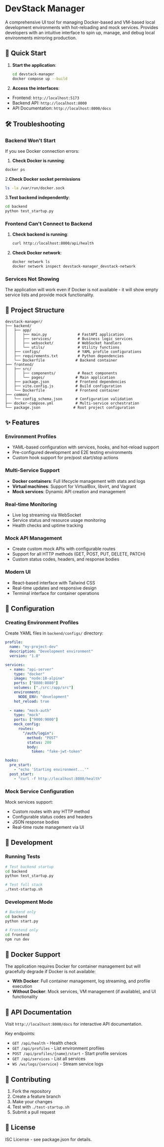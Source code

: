 # DevStack Manager

A comprehensive UI tool for managing Docker-based and VM-based local development environments with hot-reloading and mock services. Provides developers with an intuitive interface to spin up, manage, and debug local environments mirroring production.

## 🚀 Quick Start

1. **Start the application**:

   ```bash
   cd devstack-manager
   docker compose up --build
   ```

2. **Access the interfaces**:

- Frontend: `http://localhost:5173`
- Backend API: `http://localhost:8000`
- API Documentation: `http://localhost:8000/docs`

## 🛠️ Troubleshooting

### Backend Won't Start

If you see Docker connection errors:

1. **Check Docker is running**:

```bash
docker ps
```

2.**Check Docker socket permissions**  

```bash
ls -la /var/run/docker.sock
```

3.**Test backend independently**:

```bash
cd backend
python test_startup.py
```

### Frontend Can't Connect to Backend

1. **Check backend is running**:

   ```bash
   curl http://localhost:8000/api/health
   ```

2. **Check Docker network**:

   ```bash
   docker network ls
   docker network inspect devstack-manager_devstack-network
   ```

### Services Not Showing

The application will work even if Docker is not available - it will show empty service lists and provide mock functionality.

## 📁 Project Structure

```tree
devstack-manager/
├── backend/
│   ├── app/
│   │   ├── main.py              # FastAPI application
│   │   ├── services/            # Business logic services
│   │   ├── websocket/           # WebSocket handlers
│   │   └── utils/               # Utility functions
│   ├── configs/                 # YAML profile configurations
│   ├── requirements.txt         # Python dependencies
│   └── Dockerfile              # Backend container
├── frontend/
│   ├── src/
│   │   ├── components/          # React components
│   │   └── pages/              # Main application
│   ├── package.json            # Frontend dependencies
│   ├── vite.config.js          # Build configuration
│   └── Dockerfile              # Frontend container
├── common/
│   └── config_schema.json      # Configuration validation
├── docker-compose.yml          # Multi-service orchestration
└── package.json               # Root project configuration
```

## ✨ Features

### Environment Profiles

- YAML-based configuration with services, hooks, and hot-reload support
- Pre-configured development and E2E testing environments
- Custom hook support for pre/post start/stop actions

### Multi-Service Support

- **Docker containers**: Full lifecycle management with stats and logs
- **Virtual machines**: Support for VirtualBox, libvirt, and Vagrant
- **Mock services**: Dynamic API creation and management

### Real-time Monitoring

- Live log streaming via WebSocket
- Service status and resource usage monitoring
- Health checks and uptime tracking

### Mock API Management

- Create custom mock APIs with configurable routes
- Support for all HTTP methods (GET, POST, PUT, DELETE, PATCH)
- Custom status codes, headers, and response bodies

### Modern UI

- React-based interface with Tailwind CSS
- Real-time updates and responsive design
- Terminal interface for container operations

## 🔧 Configuration

### Creating Environment Profiles

Create YAML files in `backend/configs/` directory:

```yaml
profile:
  name: "my-project-dev"
  description: "Development environment"
  version: "1.0"

services:
  - name: "api-server"
    type: "docker"
    image: "node:18-alpine"
    ports: ["8080:8080"]
    volumes: ["./src:/app/src"]
    environment:
      NODE_ENV: "development"
    hot_reload: true
    
  - name: "mock-auth"
    type: "mock"
    ports: ["9000:9000"]
    mock_config:
      routes:
        "/auth/login":
          method: "POST"
          status: 200
          body:
            token: "fake-jwt-token"

hooks:
  pre_start:
    - "echo 'Starting environment...'"
  post_start:
    - "curl -f http://localhost:8080/health"
```

### Mock Service Configuration

Mock services support:

- Custom routes with any HTTP method
- Configurable status codes and headers
- JSON response bodies
- Real-time route management via UI

## 🧪 Development

### Running Tests

```bash
# Test backend startup
cd backend
python test_startup.py

# Test full stack
./test-startup.sh
```

### Development Mode

```bash
# Backend only
cd backend
python start.py

# Frontend only
cd frontend
npm run dev
```

## 🐳 Docker Support

The application requires Docker for container management but will gracefully degrade if Docker is not available:

- **With Docker**: Full container management, log streaming, and profile execution
- **Without Docker**: Mock services, VM management (if available), and UI functionality

## 📝 API Documentation

Visit `http://localhost:8000/docs` for interactive API documentation.

Key endpoints:

- `GET /api/health` - Health check
- `GET /api/profiles` - List environment profiles
- `POST /api/profiles/{name}/start` - Start profile services
- `GET /api/services` - List all services
- `WS /ws/logs/{service}` - Stream service logs

## 🤝 Contributing

1. Fork the repository
2. Create a feature branch
3. Make your changes
4. Test with `./test-startup.sh`
5. Submit a pull request

## 📄 License

ISC License - see package.json for details.
